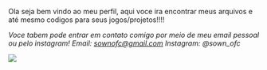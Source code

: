 Ola seja bem vindo ao meu perfil, aqui voce ira encontrar meus arquivos e até mesmo codigos para seus jogos/projetos!!!!

_*Voce tabem pode entrar em contato comigo por meio de meu email pessoal ou pelo instagram!
Email: sownofc@gmail.com
 Instagram: @sown_ofc*_

![](https://tenor.com/WpRe.gif)
